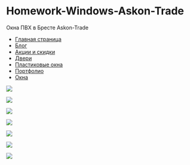 # Homework-Windows-Askon-Trade
Окна ПВХ в Бресте Askon-Trade

+ [Главная страница](https://verespro.github.io/Homework-Windows-Askon-Trade)
+ [Блог](https://verespro.github.io/Homework-Windows-Askon-Trade/blog.html)
+ [Акции и скидки](https://verespro.github.io/Homework-Windows-Askon-Trade/discounts.html)
+ [Двери](https://verespro.github.io/Homework-Windows-Askon-Trade/doors.html)
+ [Пластиковые окна](https://verespro.github.io/Homework-Windows-Askon-Trade/plastic_window.html)
+ [Портфолио](https://verespro.github.io/Homework-Windows-Askon-Trade/portfolio.html)
+ [Окна](https://verespro.github.io/Homework-Windows-Askon-Trade/window.html)


![](images/01.jpg)

![](images/02.png)

![](images/03.jpg)

![](images/04.png)

![](images/05.jpg)

![](images/06.png)

![](images/07.png)